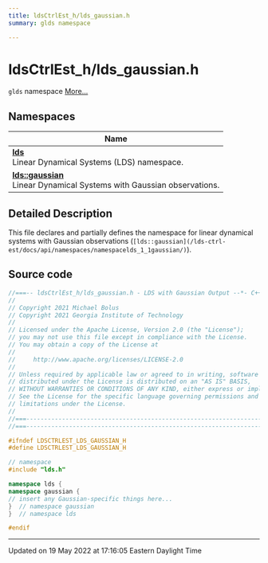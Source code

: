 ```yaml
---
title: ldsCtrlEst_h/lds_gaussian.h
summary: glds namespace 

---
```


# ldsCtrlEst_h/lds_gaussian.h

`glds` namespace  [More...](#detailed-description)



## Namespaces

| Name           |
| -------------- |
| **[lds](/lds-ctrl-est/docs/api/namespaces/namespacelds/)** <br>Linear Dynamical Systems (LDS) namespace.  |
| **[lds::gaussian](/lds-ctrl-est/docs/api/namespaces/namespacelds_1_1gaussian/)** <br>Linear Dynamical Systems with Gaussian observations.  |

## Detailed Description



This file declares and partially defines the namespace for linear dynamical systems with Gaussian observations (`[lds::gaussian](/lds-ctrl-est/docs/api/namespaces/namespacelds_1_1gaussian/)`). 





## Source code

```cpp
//===-- ldsCtrlEst_h/lds_gaussian.h - LDS with Gaussian Output --*- C++ -*-===//
//
// Copyright 2021 Michael Bolus
// Copyright 2021 Georgia Institute of Technology
//
// Licensed under the Apache License, Version 2.0 (the "License");
// you may not use this file except in compliance with the License.
// You may obtain a copy of the License at
//
//     http://www.apache.org/licenses/LICENSE-2.0
//
// Unless required by applicable law or agreed to in writing, software
// distributed under the License is distributed on an "AS IS" BASIS,
// WITHOUT WARRANTIES OR CONDITIONS OF ANY KIND, either express or implied.
// See the License for the specific language governing permissions and
// limitations under the License.
//
//===----------------------------------------------------------------------===//
//===----------------------------------------------------------------------===//

#ifndef LDSCTRLEST_LDS_GAUSSIAN_H
#define LDSCTRLEST_LDS_GAUSSIAN_H

// namespace
#include "lds.h"

namespace lds {
namespace gaussian {
// insert any Gaussian-specific things here...
}  // namespace gaussian
}  // namespace lds

#endif
```


-------------------------------

Updated on 19 May 2022 at 17:16:05 Eastern Daylight Time
